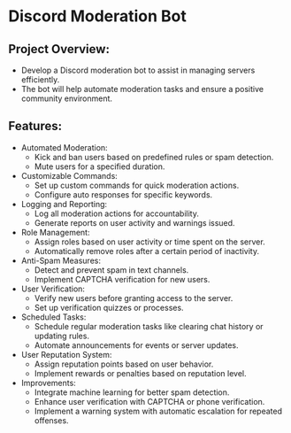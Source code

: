 # Discord Moderation Bot

## Project Overview:
- Develop a Discord moderation bot to assist in managing servers efficiently.
- The bot will help automate moderation tasks and ensure a positive community environment.

## Features:
- Automated Moderation:
  - Kick and ban users based on predefined rules or spam detection.
  - Mute users for a specified duration.
- Customizable Commands:
  - Set up custom commands for quick moderation actions.
  - Configure auto responses for specific keywords.
- Logging and Reporting:
  - Log all moderation actions for accountability.
  - Generate reports on user activity and warnings issued.
- Role Management:
  - Assign roles based on user activity or time spent on the server.
  - Automatically remove roles after a certain period of inactivity.
- Anti-Spam Measures:
  - Detect and prevent spam in text channels.
  - Implement CAPTCHA verification for new users.
- User Verification:
  - Verify new users before granting access to the server.
  - Set up verification quizzes or processes.
- Scheduled Tasks:
  - Schedule regular moderation tasks like clearing chat history or updating rules.
  - Automate announcements for events or server updates.
- User Reputation System:
  - Assign reputation points based on user behavior.
  - Implement rewards or penalties based on reputation level.
- Improvements:
  - Integrate machine learning for better spam detection.
  - Enhance user verification with CAPTCHA or phone verification.
  - Implement a warning system with automatic escalation for repeated offenses.